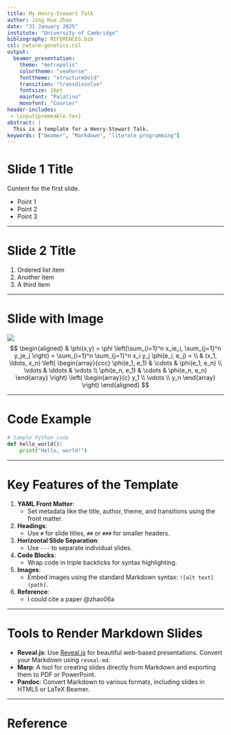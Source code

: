 ```yaml
---
title: My Henry-Stewart Talk
author: Jing Hua Zhao
date: "31 January 2025"
institute: "University of Cambridge"
bibliography: REFERENCES.bib
csl: nature-genetics.csl
output:
  beamer_presentation:
    theme: "metropolis"
    colortheme: "seahorse"
    fonttheme: "structurebold"
    transition: "transdissolve"
    fontsize: 16pt
    mainfont: "Palatino"
    monofont: "Courier"
header-includes:
 - \input{premeable.tex}
abstract: |
  This is a template for a Henry-Stewart Talk.
keywords: ["beamer", "Markdown", "literate programming"]
---
```


# Slide 1 Title

Content for the first slide.

- Point 1
- Point 2
- Point 3

---

# Slide 2 Title

1. Ordered list item
2. Another item
3. A third item

---

# Slide with Image

![](https://animaldiversity.org/collections/contributors/Grzimek_inverts/Hydrozoa/Physalia_physalis_polyp/medium.jpg)
$$
\begin{aligned}
  & \phi(x,y) = \phi \left(\sum_{i=1}^n x_ie_i, \sum_{j=1}^n y_je_j \right)
  = \sum_{i=1}^n \sum_{j=1}^n x_i y_j \phi(e_i, e_j) = \\
  & (x_1, \ldots, x_n) \left( \begin{array}{ccc}
      \phi(e_1, e_1) & \cdots & \phi(e_1, e_n) \\
      \vdots & \ddots & \vdots \\
      \phi(e_n, e_1) & \cdots & \phi(e_n, e_n)
    \end{array} \right)
  \left( \begin{array}{c}
      y_1 \\
      \vdots \\
      y_n
    \end{array} \right)
\end{aligned}
$$

---

# Code Example

```python
# Sample Python code
def hello_world():
    print("Hello, world!")
```

---

# **Key Features of the Template**
1. **YAML Front Matter**:
   - Set metadata like the title, author, theme, and transitions using the front matter.
2. **Headings**:
   - Use `#` for slide titles, `##` or `###` for smaller headers.
3. **Horizontal Slide Separation**:
   - Use `---` to separate individual slides.
4. **Code Blocks**:
   - Wrap code in triple backticks for syntax highlighting.
5. **Images**:
   - Embed images using the standard Markdown syntax: `![alt text](path)`.
6. **Reference**:
   - I could cite a paper @zhao06a

---

# **Tools to Render Markdown Slides**
- **Reveal.js**: Use [Reveal.js](https://revealjs.com/) for beautiful web-based presentations. Convert your Markdown using `reveal-md`.
- **Marp**: A tool for creating slides directly from Markdown and exporting them to PDF or PowerPoint.
- **Pandoc**: Convert Markdown to various formats, including slides in HTML5 or LaTeX Beamer.

---

# Reference

